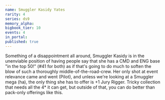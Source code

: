 ```yaml
---
name: Smuggler Kasidy Yates
rarity: 4
series: ds9
memory_alpha:
bigbook_tier: 10
events: 4
in_portal:
published: true
---
```


Something of a disappointment all around, Smuggler Kasidy is in the unenviable position of having people say that she has a CMD and ENG base "in the top 50!" (#41 for both) as if that's going to do much to soften the blow of such a thoroughly middle-of-the-road-crew. Her only shot at event relevance came and went (Pilot), and unless we're looking at a Smuggler mega (ha), the only thing she has to offer is +1 Jury Rigger. Tricky collection that needs all the 4* it can get, but outside of that, you can do better than pack-only offerings like this.

